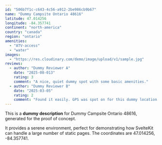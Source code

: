 ```yaml
---
id: "506b7f1c-c643-4c56-a912-2be986cb9b67"
name: "Dummy Campsite Ontario 48616"
latitude: 47.014256
longitude: -84.357741
continent: "north-america"
country: "canada"
region: "ontario"
amenities:
  - "ATV-access"
  - "water"
images:
  - "https://res.cloudinary.com/demo/image/upload/v1/sample.jpg"
reviews:
  - author: "Dummy Reviewer A"
    date: "2025-08-013"
    rating: 3
    comment: "A nice, quiet dummy spot with some basic amenities."
  - author: "Dummy Reviewer B"
    date: "2025-03-05"
    rating: 2
    comment: "Found it easily. GPS was spot on for this dummy location."
---
```


This is a **dummy description** for Dummy Campsite Ontario 48616, generated for the proof of concept.

It provides a serene environment, perfect for demonstrating how SvelteKit can handle a large number of static pages. The coordinates are 47.014256, -84.357741.
